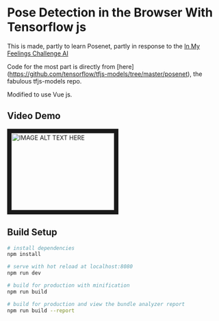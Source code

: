 # Pose Detection in the Browser With Tensorflow js 

This is made, partly to learn Posenet, partly in response to the [In My Feelings Challenge AI](https://www.youtube.com/watch?v=prswDGGmYaE)

Code for the most part is directly from [here] (https://github.com/tensorflow/tfjs-models/tree/master/posenet), the fabulous tfjs-models repo.

Modified to use Vue js. 

## Video Demo

<a href="http://www.youtube.com/watch?feature=player_embedded&v=BQj3t4dWjuI
" target="_blank"><img src="http://img.youtube.com/vi/BQj3t4dWjuI/0.jpg" 
alt="IMAGE ALT TEXT HERE" width="240" height="180" border="10" /></a>


## Build Setup

``` bash
# install dependencies
npm install

# serve with hot reload at localhost:8080
npm run dev

# build for production with minification
npm run build

# build for production and view the bundle analyzer report
npm run build --report
```

